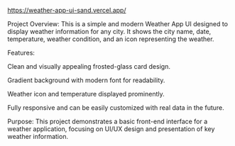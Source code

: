 https://weather-app-ui-sand.vercel.app/

Project Overview:
This is a simple and modern Weather App UI designed to display weather information for any city. It shows the city name, date, temperature, weather condition, and an icon representing the weather.

Features:

Clean and visually appealing frosted-glass card design.

Gradient background with modern font for readability.

Weather icon and temperature displayed prominently.

Fully responsive and can be easily customized with real data in the future.

Purpose:
This project demonstrates a basic front-end interface for a weather application, focusing on UI/UX design and presentation of key weather information.
